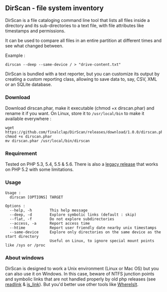 DirScan - file system inventory
-------------------------------
DirScan is a file cataloging command line tool that lists all files inside a directory and its sub-directories to a text file, with file attributes like timestamps and permissions.

It can be used to compare all files in an entire partition at different times and see what changed between.

Example :

```
dirscan --deep --same-device / > "drive-content.txt"
```

DirScan is bundled with a text reporter, but you can customize its output by creating a custom reporting class, allowing to save data to, say, CSV, XML or an SQLite database.

### Download ###
Download dirscan.phar, make it executable (chmod +x dirscan.phar) and rename it if you want. On Linux, store it to `/usr/local/bin` to make it available everywhere :

```
wget https://github.com/finalclap/DirScan/releases/download/1.0.0/dirscan.phar
chmod +x dirscan.phar
mv dirscan.phar /usr/local/bin/dirscan
```

### Requirement ###
Tested on PHP 5.3, 5.4, 5.5 & 5.6. There is also a [legacy release](https://raw.githubusercontent.com/finalclap/DirScan/master/src/legacy/dirscan) that works on PHP 5.2 with some limitations.

### Usage ###
```
Usage :
  dirscan [OPTIONS] TARGET

Options :
  --help, -h        This help message
  --deep, -d        Explore symbolic links (default : skip)
  --flat, -f        Do not explore subdirectories
  --access, -a      Report access time
  --htime           Report user friendly date nearby unix timestamps
  --same-device     Explore only directories on the same device as the start directory
                    Useful on Linux, to ignore special mount points like /sys or /proc
```

### About windows ###

DirScan is designed to work a Unix environment (Linux or Mac OS) but you can also use it on Windows. In this case, beware of NTFS junction points and symbolic links that are not handled properly by old php releases (see [readlink](http://php.net/manual/en/function.readlink.php) & [is_link](http://php.net/manual/fr/function.is-link.php)). But you'd better use other tools like [WhereIsIt](http://www.whereisit-soft.com/).
